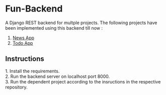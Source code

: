 # Fun-Backend

A Django REST backend for multple projects. The following projects have been implemented using this backend till now :<br>
1. <a href="https://github.com/PratikGarai/News-App">News App</a><br>
2. <a href="https://github.com/PratikGarai/TodoV3">Todo App</a><br>

<h2> Instructions</h2>
1. Install the requirements.<br>
2. Run the backend server on localhost port 8000.<br>
3. Run the dependent project according to the insructions in the respective repository.<br>

